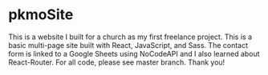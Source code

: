 # pkmoSite
This is a website I built for a church as my first freelance project. This is a basic multi-page site built with React, JavaScript, and Sass. The contact form is linked to a Google Sheets using NoCodeAPI and I also learned about React-Router.
For all code, please see master branch. Thank you!

